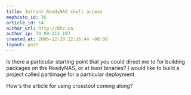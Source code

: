 ```yaml
--- 
title: Infrant ReadyNAS shell access
mephisto_id: 36
article_id: 14
author_url: http://dhz.ca
author_ip: 74.99.111.197
created_at: 2006-12-28 22:16:44 -08:00
layout: post
---
```

Is there a particular starting point that you could direct me to for building packages on the ReadyNAS, or at least binaries?  I would like to build a project called partimage for a particular deployment.

How's the article for using crosstool coming along?
